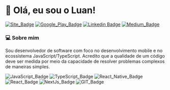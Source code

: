 # :wave: Olá, eu sou o Luan! 	

[![Site_Badge](https://img.shields.io/badge/website-000000?style=flat-square&logo=About.me&logoColor=white)](https://luanfv-site.vercel.app/)
[![Google_Play_Badge](https://img.shields.io/badge/Google_Play-414141?style=flat-square&logo=google-play&logoColor=white)](https://play.google.com/store/apps/developer?id=luanfv)
[![Linkedin Badge](https://img.shields.io/badge/-LinkedIn-blue?style=flat-square&logo=Linkedin&logoColor=white&link=https://www.linkedin.com/in/luanfv/)](https://www.linkedin.com/in/luanfv/)
[![Medium_Badge](https://img.shields.io/badge/Medium-12100E?style=flat-square&logo=medium&logoColor=white)](https://medium.com/@luanfv)

### :computer: Sobre mim
Sou desenvolvedor de software com foco no desenvolvimento mobile e no ecossistema JavaScript/TypeScript. Acredito que a qualidade de um código deve ser medida por meio da capacidade de resolver problemas complexos de maneiras simples.


![JavaScript_Badge](https://img.shields.io/badge/JavaScript-323330?style=flat-square&logo=javascript&logoColor=F7DF1E)
![TypeScript_Badge](https://img.shields.io/badge/TypeScript-007ACC?style=flat-square&logo=typescript&logoColor=white)
![React_Native_Badge](https://img.shields.io/badge/React_Native-20232A?style=flat-square&logo=react&logoColor=61DAFB)
![React_Badge](https://img.shields.io/badge/React-20232A?style=flat-square&logo=react&logoColor=61DAFB)
![NextJs_Badge](https://img.shields.io/badge/next.js-000000?style=flat-square&logo=nextdotjs&logoColor=white)
![GIT_Badge](https://img.shields.io/badge/Git-F05032?style=flat-square&logo=git&logoColor=white)
